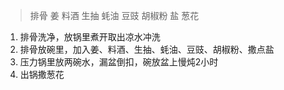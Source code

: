 > 排骨 姜 料酒 生抽 蚝油 豆豉 胡椒粉 盐 葱花

1. 排骨洗净，放锅里煮开取出凉水冲洗
2. 排骨放碗里，加入姜、料酒、生抽、蚝油、豆豉、胡椒粉、撒点盐
3. 压力锅里放两碗水，漏盆倒扣，碗放盆上慢炖2小时
4. 出锅撒葱花